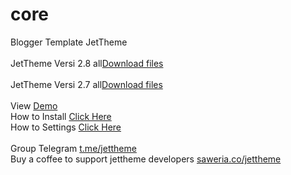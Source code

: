 # core
Blogger Template JetTheme<br/>
<br/>
JetTheme Versi 2.8 all<a href='https://github.com/jettheme/core/archive/refs/tags/2.8.zip'>Download files</a><br/>
<br/>
JetTheme Versi 2.7 all<a href='https://github.com/jettheme/core/archive/refs/tags/2.7.zip'>Download files</a><br/>
<br/>
View <a href='https://jettheme-demo.blogspot.com/'>Demo</a><br/>
How to Install <a href='https://www.jettheme.com/2020/02/cara-instal-jettheme-di-blogger.html'>Click Here</a><br/>
How to Settings <a href='https://www.jettheme.com/2021/03/setting-template-jettheme.html'>Click Here</a><br/><br/>
Group Telegram <a href='https://t.me/jettheme'>t.me/jettheme</a><br/>
Buy a coffee to support jettheme developers <a href='https://saweria.co/jettheme'>saweria.co/jettheme</a>
